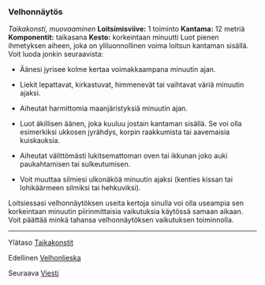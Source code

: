 ### Velhonnäytös
*Taikakonsti, muovaaminen*
**Loitsimisviive:** 1 toiminto
**Kantama:** 12 metriä
**Komponentit:** taikasana
**Kesto:** korkeintaan minuutti
Luot pienen ihmetyksen aiheen, joka on yliluonnollinen voima
loitsun kantaman sisällä. Voit luoda jonkin seuraavista:

 - Äänesi jyrisee kolme kertaa voimakkaampana minuutin ajan.

 - Liekit lepattavat, kirkastuvat, himmenevät tai vaihtavat väriä minuutin ajaksi.

 - Aiheutat harmittomia maanjäristyksiä minuutin ajan.

 - Luot äkillisen äänen, joka kuuluu jostain kantaman sisällä. Se voi olla esimerkiksi ukkosen jyrähdys, korpin raakkumista tai aavemaisia kuiskauksia.

 - Aiheutat välittömästi lukitsemattoman oven tai ikkunan joko auki paukahtamisen tai sulkeutumisen.

 - Voit muuttaa silmiesi ulkonäköä minuutin ajaksi (kenties kissan tai lohikäärmeen silmiksi tai hehkuviksi).

Loitsiessasi velhonnäytöksen useita kertoja sinulla voi olla useampia sen korkeintaan minuutin piirinmittaisia vaikutuksia käytössä samaan aikaan. Voit päättää minkä tahansa velhonnäytöksen vaikutuksen toiminnolla.

----

Ylätaso [Taikakonstit](0.piirin_taikakonstit.md)

Edellinen [Velhonlieska](Velhonlieska.md)

Seuraava [Viesti](Viesti.md)